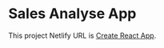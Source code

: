 # Sales Analyse App

This project Netlify URL is [Create React App](https://sales-analyse-app.netlify.app/).
